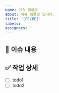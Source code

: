 ```yaml
---
name: 이슈 템플릿
about: 이슈 템플릿 입니다.
title: '[FE/BE]'
labels: 
assignees: ''
---
```


## 📌 이슈 내용

## ✅ 작업 상세

- [ ] todo1
- [ ] todo2